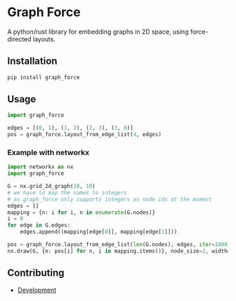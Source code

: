 # Graph Force

A python/rust library for embedding graphs in 2D space, using force-directed layouts.

## Installation

```bash
pip install graph_force
```

## Usage
```python
import graph_force

edges = [(0, 1), (1, 2), (2, 3), (3, 0)]
pos = graph_force.layout_from_edge_list(4, edges)
```

### Example with networkx
```python
import networkx as nx
import graph_force

G = nx.grid_2d_graph(10, 10)
# we have to map the names to integers
# as graph_force only supports integers as node ids at the moment
edges = []
mapping = {n: i for i, n in enumerate(G.nodes)}
i = 0
for edge in G.edges:
    edges.append((mapping[edge[0]], mapping[edge[1]]))

pos = graph_force.layout_from_edge_list(len(G.nodes), edges, iter=1000)
nx.draw(G, {n: pos[i] for n, i in mapping.items()}, node_size=2, width=0.1)
```

## Contributing

- [Development](DEVELOPMENT.md)